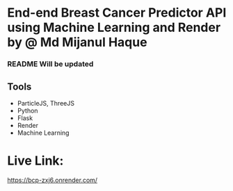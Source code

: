 # End-end Breast Cancer Predictor API using Machine Learning and Render by @ Md Mijanul Haque

### README Will be updated

## Tools
- ParticleJS, ThreeJS
- Python
- Flask
- Render
- Machine Learning

  
# Live Link:
https://bcp-zxj6.onrender.com/
